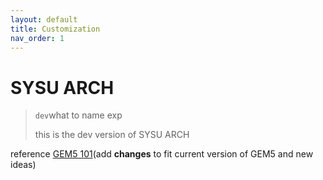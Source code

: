 ```yaml
---
layout: default
title: Customization
nav_order: 1
---
```


# SYSU ARCH

> `dev`what to name exp
> 
> this is the dev version of SYSU ARCH

reference [GEM5 101](https://www.gem5.org/documentation/learning_gem5/gem5_101/)(add **changes** to fit current version of GEM5 and new ideas)

